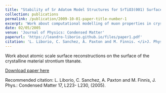 ```yaml
---
title: "Stability of Sr Adatom Model Structures for SrTiO3(001) Surface Reconstructions"
collection: publications
permalink: /publication/2009-10-01-paper-title-number-1
excerpt: 'Work about computational modelling of muon properties in crystalline benzene.'
date: 02/05/2005
venue: 'Journal of Physics: Condensed Matter'
paperurl: 'https://leandro-liborio.github.io/files/paper1.pdf'
citation: 'L. Liborio, C. Sanchez, A. Paxton and M. Finnis. </i>J. Phys.: Condensed Matter </i> 17, L223- L230, (2005).'
---
```

Work about atomic scale surface reconstructions on the surface of the crystalline material strontium titanate. 

[Download paper here]( https://leandro-liborio.github.io/files/paper1.pdf)

Recommended citation: L. Liborio, C. Sanchez, A. Paxton and M. Finnis, J. Phys.: Condensed Matter 17, L223- L230, (2005).
